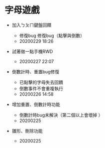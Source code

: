 # 字母遊戲
- 加入ㄅㄆㄇ鍵盤回饋
  - 修復bug 修復bug（點擊與倒數）
  - 20200229 18:26

- 試著做一點手機RWD
  - 20200227 22:07

- 倒數計時、重置bug修復
  - 已點擊的字母失去回饋
  - 倒數事件不會重複執行
  - 20200226 14:58

- 增加重置、倒數計時功能
  - 倒數計時bug未解決（第二個以上會壞掉 ）
  - 20200225
  
- 雛形、刪除功能 
  - 20200225